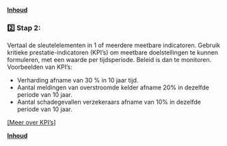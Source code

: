 **[Inhoud](ToC.md)**

### :two: Stap 2: 

Vertaal de sleutelelementen in 1 of meerdere meetbare indicatoren. 
Gebruik kritieke prestatie-indicatoren (KPI’s) om meetbare doelstellingen te kunnen formuleren, met een waarde per tijdsperiode. Beleid is dan te monitoren.
Voorbeelden van KPI’s:

+ Verharding afname van 30 % in 10 jaar tijd.
+ Aantal meldingen van overstroomde kelder afname 20% in dezelfde periode van 10 jaar.
+ Aantal schadegevallen verzekeraars afname van 10% in dezelfde periode van 10 jaar.

[[Meer over KPI’s]]( metamorphoses_KPI)

**[Inhoud](ToC.md)**
